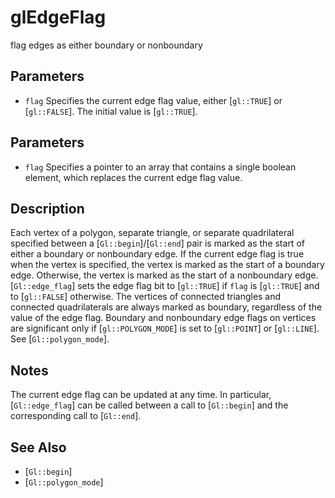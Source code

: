 # glEdgeFlag
flag edges as either boundary or nonboundary

## Parameters
- `flag`
  Specifies the current edge flag value, either [`gl::TRUE`] or
  [`gl::FALSE`]. The initial value is [`gl::TRUE`].

## Parameters
- `flag`
  Specifies a pointer to an array that contains a single boolean
  element, which replaces the current edge flag value.

## Description
Each vertex of a polygon, separate triangle, or separate quadrilateral
  specified between a [`Gl::begin`]/[`Gl::end`] pair is marked as the
  start of either a boundary or nonboundary edge. If the current edge
  flag is true when the vertex is specified, the vertex is marked as the
  start of a boundary edge. Otherwise, the vertex is marked as the start
  of a nonboundary edge. [`Gl::edge_flag`] sets the edge flag bit to
  [`gl::TRUE`] if `flag` is [`gl::TRUE`] and to [`gl::FALSE`] otherwise.
The vertices of connected triangles and connected quadrilaterals are
  always marked as boundary, regardless of the value of the edge flag.
Boundary and nonboundary edge flags on vertices are significant only
  if [`gl::POLYGON_MODE`] is set to [`gl::POINT`] or [`gl::LINE`]. See
  [`Gl::polygon_mode`].

## Notes
The current edge flag can be updated at any time. In particular,
  [`Gl::edge_flag`] can be called between a call to [`Gl::begin`] and
  the corresponding call to [`Gl::end`].

## See Also
- [`Gl::begin`]
- [`Gl::polygon_mode`]
